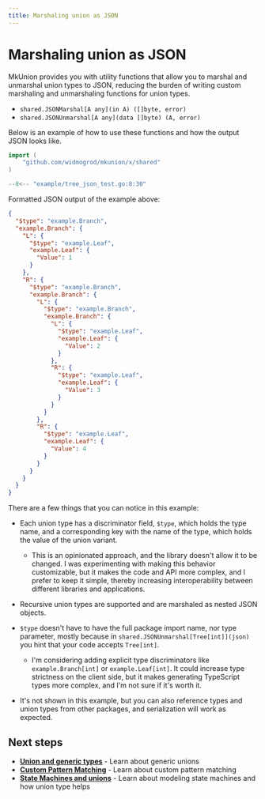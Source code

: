 ```yaml
---
title: Marshaling union as JSON
---
```


# Marshaling union as JSON

MkUnion provides you with utility functions that allow you to marshal and unmarshal union types to JSON, 
reducing the burden of writing custom marshaling and unmarshaling functions for union types.

- `shared.JSONMarshal[A any](in A) ([]byte, error)`
- `shared.JSONUnmarshal[A any](data []byte) (A, error)`

Below is an example of how to use these functions and how the output JSON looks like.


```go title="example/tree_json_test.go"
import (
    "github.com/widmogrod/mkunion/x/shared"
)

--8<-- "example/tree_json_test.go:8:30"
```

Formatted JSON output of the example above:
```json
{
  "$type": "example.Branch",
  "example.Branch": {
    "L": {
      "$type": "example.Leaf",
      "example.Leaf": {
        "Value": 1
      }
    },
    "R": {
      "$type": "example.Branch",
      "example.Branch": {
        "L": {
          "$type": "example.Branch",
          "example.Branch": {
            "L": {
              "$type": "example.Leaf",
              "example.Leaf": {
                "Value": 2
              }
            },
            "R": {
              "$type": "example.Leaf",
              "example.Leaf": {
                "Value": 3
              }
            }
          }
        },
        "R": {
          "$type": "example.Leaf",
          "example.Leaf": {
            "Value": 4
          }
        }
      }
    }
  }
}
```


There are a few things that you can notice in this example:

- Each union type has a discriminator field, `$type`, which holds the type name, and a corresponding key with the name of the type, which holds the value of the union variant.
    - This is an opinionated approach, and the library doesn't allow it to be changed.
      I was experimenting with making this behavior customizable, but it makes the code and API more complex, and I prefer to keep it simple, thereby increasing interoperability between different libraries and applications.

- Recursive union types are supported and are marshaled as nested JSON objects.

- `$type` doesn't have to have the full package import name, nor type parameter,
  mostly because in `shared.JSONUnmarshal[Tree[int]](json)` you hint that your code accepts `Tree[int]`.
    - I'm considering adding explicit type discriminators like `example.Branch[int]` or `example.Leaf[int]`.
      It could increase type strictness on the client side, but it makes generating TypeScript types more complex, and I'm not sure if it's worth it.

- It's not shown in this example, but you can also reference types and union types from other packages, and serialization will work as expected.



## Next steps

- **[Union and generic types]()** - Learn about generic unions
- **[Custom Pattern Matching](./examples/custom_pattern_matching.md)** - Learn about custom pattern matching
- **[State Machines and unions](./examples/state_machine.md)** - Learn about modeling state machines and how union type helps